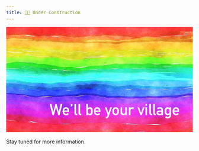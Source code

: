 ```yaml
---
title: 🏳️‍🌈 Under Construction
---
```


![we'll be your village](files/rainbow-banner.jpeg)

Stay tuned for more information.
